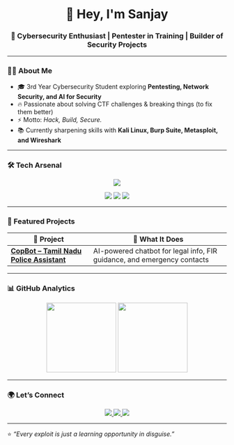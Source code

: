 <!-- Profile README for Sanjaycmd -->

<h1 align="center">👋 Hey, I'm Sanjay</h1>
<h3 align="center">🚀 Cybersecurity Enthusiast | Pentester in Training | Builder of Security Projects</h3>

---

### 🧑‍💻 About Me  
- 🎓 3rd Year Cybersecurity Student exploring **Pentesting, Network Security, and AI for Security**  
- 🔥 Passionate about solving CTF challenges & breaking things (to fix them better)  
- ⚡ Motto: *Hack, Build, Secure.*  
- 📚 Currently sharpening skills with **Kali Linux, Burp Suite, Metasploit, and Wireshark**  

---

### 🛠️ Tech Arsenal  
<p align="center">
  <img src="https://skillicons.dev/icons?i=python,linux,git,html,css,js,react,docker" />
</p>
<p align="center">
  <img src="https://img.shields.io/badge/Kali%20Linux-%23557C94.svg?&style=for-the-badge&logo=kalilinux&logoColor=white" />
  <img src="https://img.shields.io/badge/Burp%20Suite-F5A623?style=for-the-badge&logo=PortSwigger&logoColor=white" />
  <img src="https://img.shields.io/badge/Metasploit-0088cc?style=for-the-badge&logo=probot&logoColor=white" />
</p>

---

### 📂 Featured Projects
| 🚀 Project | 🔎 What It Does |
|------------|----------------|
| **[CopBot – Tamil Nadu Police Assistant](https://github.com/Sanjaycmd/CopBot)** | AI-powered chatbot for legal info, FIR guidance, and emergency contacts |


---

### 📊 GitHub Analytics  
<p align="center">
  <img src="https://github-readme-stats.vercel.app/api?username=Sanjaycmd&show_icons=true&theme=tokyonight" height="160"/>
  <img src="https://github-readme-stats.vercel.app/api/top-langs/?username=Sanjaycmd&layout=compact&theme=tokyonight" height="160"/>
</p>

---

### 🌍 Let’s Connect  
<p align="center">
  <a href="https://linkedin.com/in/YOUR-LINK">
    <img src="https://img.shields.io/badge/LinkedIn-blue?style=for-the-badge&logo=linkedin" />
  </a>
  <a href="https://tryhackme.com/p/YOUR-NAME">
    <img src="https://img.shields.io/badge/TryHackMe-red?style=for-the-badge&logo=tryhackme" />
  </a>
  <a href="https://app.hackthebox.com/profile/YOUR-ID">
    <img src="https://img.shields.io/badge/HackTheBox-green?style=for-the-badge&logo=hackthebox" />
  </a>
</p>

---

⭐ *“Every exploit is just a learning opportunity in disguise.”*
